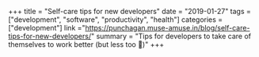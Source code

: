 +++
title = "Self-care tips for new developers"
date = "2019-01-27"
tags = ["development", "software", "productivity", "health"]
categories = ["development"]
link ="https://punchagan.muse-amuse.in/blog/self-care-tips-for-new-developers/"
summary = "Tips for developers to take care of themselves to work better (but less too 👼)"
+++
